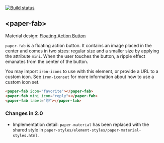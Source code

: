[![Build status](https://travis-ci.org/PolymerElements/paper-fab.svg?branch=master)](https://travis-ci.org/PolymerElements/paper-fab)

## &lt;paper-fab&gt;

Material design: [Floating Action Button](https://www.google.com/design/spec/components/buttons-floating-action-button.html)

`paper-fab` is a floating action button. It contains an image placed in the center and
comes in two sizes: regular size and a smaller size by applying the attribute `mini`. When
the user touches the button, a ripple effect emanates from the center of the button.

You may import `iron-icons` to use with this element, or provide a URL to a custom icon.
See `iron-iconset` for more information about how to use a custom icon set.

<!---
```
<custom-element-demo>
  <template>
    <script src="../webcomponentsjs/webcomponents-loader.js"></script>
    <link rel="import" href="paper-fab.html">
    <link rel="import" href="../iron-icons/iron-icons.html">
    <custom-style>
    <style is="custom-style">
      paper-fab {
        display: inline-block;
        margin: 8px;
      }

      paper-fab[mini] {
        --paper-fab-background: #FF5722;
      }

      paper-fab[label] {
        font-size: 20px;
        --paper-fab-background: #2196F3;
      }

      .container {
        display: flex;
        align-items: center;
      }
    </style>
    </custom-style>
    <div class="container">
      <next-code-block></next-code-block>
    </div>
  </template>
</custom-element-demo>
```
-->
```html
<paper-fab icon="favorite"></paper-fab>
<paper-fab mini icon="reply"></paper-fab>
<paper-fab label="😻"></paper-fab>
```

### Changes in 2.0
- Implementation detail: `paper-material` has been replaced with the shared style in `paper-styles/element-styles/paper-material-styles.html`. 
